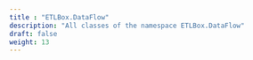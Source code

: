 ```yaml
---
title : "ETLBox.DataFlow"
description: "All classes of the namespace ETLBox.DataFlow"
draft: false
weight: 13
---
```

